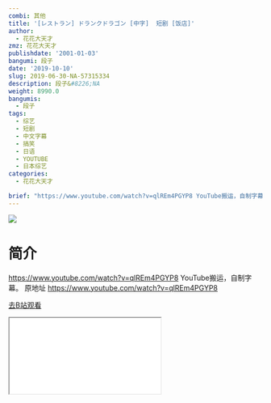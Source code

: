 ```yaml
---
combi: 其他
title: '[レストラン] ドランクドラゴン [中字]  短剧 [饭店]'
author:
  - 花花大天才
zmz: 花花大天才
publishdate: '2001-01-03'
bangumi: 段子
date: '2019-10-10'
slug: 2019-06-30-NA-57315334
description: 段子&#8226;NA
weight: 8990.0
bangumis:
  - 段子
tags:
  - 综艺
  - 短剧
  - 中文字幕
  - 搞笑
  - 日语
  - YOUTUBE
  - 日本综艺
categories:
  - 花花大天才

brief: "https://www.youtube.com/watch?v=qlREm4PGYP8 YouTube搬运，自制字幕。 原地址 https://www.youtube.com/watch?v=qlREm4PGYP8"
---
```

![](https://raw.githubusercontent.com/tcgriffith/owaraisite/master/static/tmpimg/1188ed63033ea8d75714475d1c50b8435b4c6f77.jpg.480.jpg)
# 简介  
https://www.youtube.com/watch?v=qlREm4PGYP8
YouTube搬运，自制字幕。
原地址 https://www.youtube.com/watch?v=qlREm4PGYP8  

[去B站观看](https://www.bilibili.com/video/av57315334/)
<div class ="resp-container"><iframe class="testiframe" src="//player.bilibili.com/player.html?aid=57315334"", scrolling="no", allowfullscreen="true" > </iframe></div> 
